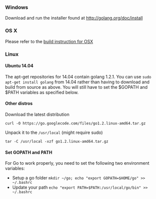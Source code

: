### Windows 

Download and run the installer found at http://golang.org/doc/install


### OS X
Please refer to the [build instruction for OSX](https://github.com/ethereum/go-ethereum/wiki/Building-Instructions-for-Mac)

### Linux

#### Ubuntu 14.04 

The apt-get repositories for 14.04 contain golang 1.2.1. You can use `sudo apt-get install golang` from 14.04 rather than having to download and build from source as above. You will still have to set the $GOPATH and $PATH variables as specified below.

#### Other distros
Download the latest distribution

`curl -O https://go.googlecode.com/files/go1.2.linux-amd64.tar.gz`

Unpack it to the `/usr/local` (might require sudo)

`tar -C /usr/local -xzf go1.2.linux-amd64.tar.gz`

#### Set GOPATH and PATH

For Go to work properly, you need to set the following two environment variables:

- Setup a go folder `mkdir ~/go; echo "export GOPATH=$HOME/go" >> ~/.bashrc` 
- Update your path `echo "export PATH=$PATH:/usr/local/go/bin" >> ~/.bashrc` 

